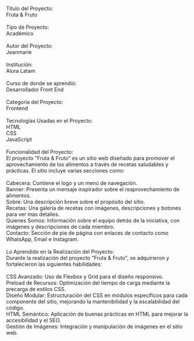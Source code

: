 
Título del Proyecto: <br/>
Fruta & Fruto<br/>
<br/>
Tipo de Proyecto:<br/>
Académico<br/>
<br/>
Autor del Proyecto:<br/>
Jeanmarie<br/>
<br/>
Institución:<br/>
Alura Latam<br/>
<br/>
Curso de donde se aprendió:<br/>
Desarrollador Front End <br/>
<br/>
Categoría del Proyecto:<br/>
Frontend<br/>
<br/>
Tecnologías Usadas en el Proyecto:<br/>
HTML <br/>
CSS <br/>
JavaScript <br/>
<br/>
Funcionalidad del Proyecto:<br/>
El proyecto "Fruta & Fruto" es un sitio web diseñado para promover el aprovechamiento de los alimentos a través de recetas saludables y prácticas. El sitio incluye varias secciones como:<br/>
<br/>
Cabecera: Contiene el logo y un menú de navegación.<br/>
Banner: Presenta un mensaje inspirador sobre el reaprovechamiento de alimentos.<br/>
Sobre: Una descripción breve sobre el propósito del sitio.<br/>
Recetas: Una galería de recetas con imágenes, descripciones y botones para ver más detalles.<br/>
Quienes Somos: Información sobre el equipo detrás de la iniciativa, con imágenes y descripciones de cada miembro.<br/>
Contacto: Sección de pie de página con enlaces de contacto como WhatsApp, Email e Instagram.<br/>
<br/>
Lo Aprendido en la Realización del Proyecto:<br/>
Durante la realización del proyecto "Fruta & Fruto", se adquirieron y fortalecieron las siguientes habilidades:<br/>
<br/>
CSS Avanzado: Uso de Flexbox y Grid para el diseño responsivo.<br/>
Preload de Recursos: Optimización del tiempo de carga mediante la precarga de estilos CSS.<br/>
Diseño Modular: Estructuración del CSS en módulos específicos para cada componente del sitio, mejorando la mantenibilidad y la escalabilidad del código.<br/>
HTML Semántico: Aplicación de buenas prácticas en HTML para mejorar la accesibilidad y el SEO.<br/>
Gestión de Imágenes: Integración y manipulación de imágenes en el sitio web.<br/>
